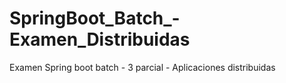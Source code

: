# SpringBoot_Batch_-Examen_Distribuidas
Examen Spring boot batch - 3 parcial - Aplicaciones distribuidas
